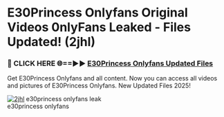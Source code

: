 # E30Princess Onlyfans Original Videos 0nlyFans Leaked - Files Updated! (2jhl)

<h3>🔴 CLICK HERE 🌐==►► <a href="https://tinyurl.com/ms9xzufz" rel="nofollow">E30Princess Onlyfans Updated Files</a></h3>

Get E30Princess Onlyfans and all content. Now you can access all videos and pictures of E30Princess Onlyfans. New Updated Files 2025!

[![2jhl](https://i.imgur.com/PQ7UWWw.gif)](https://tinyurl.com/ms9xzufz)
e30princess onlyfans leak<br>
e30princess onlyfans